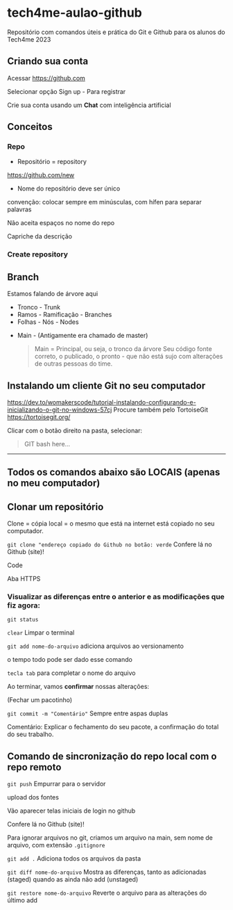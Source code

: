 # tech4me-aulao-github

Repositório com comandos úteis e prática do Git e Github para os alunos do Tech4me 2023

## Criando sua conta

Acessar https://github.com

Selecionar opção Sign up - Para registrar

Crie sua conta usando um **Chat** com inteligência artificial

## Conceitos

### Repo

- Repositório = repository

https://github.com/new

- Nome do repositório deve ser único

convenção: colocar sempre em minúsculas, com hífen para separar palavras

Não aceita espaços no nome do repo

Capriche da descrição

### Create repository

## Branch

Estamos falando de árvore aqui

- Tronco - Trunk
- Ramos - Ramificação - Branches
- Folhas - Nós - Nodes

* Main - (Antigamente era chamado de master)
  > Main = Principal, ou seja, o tronco da árvore
  > Seu código fonte correto, o publicado, o pronto - que não está sujo com alterações de outras pessoas do time.

## Instalando um cliente Git no seu computador

https://dev.to/womakerscode/tutorial-instalando-configurando-e-inicializando-o-git-no-windows-57cj
Procure também pelo TortoiseGit
https://tortoisegit.org/

Clicar com o botão direito na pasta, selecionar:

> GIT bash here...

---

## Todos os comandos abaixo são LOCAIS (apenas no meu computador)

## Clonar um repositório

Clone = cópia local = o mesmo que está na internet está copiado no seu computador.

`git clone "endereço copiado do Github no botão: verde`
Confere lá no Github (site)!

Code

Aba HTTPS

### Visualizar as diferenças entre o anterior e as modificações que fiz agora:

`git status`

`clear` Limpar o terminal

`git add nome-do-arquivo` adiciona arquivos ao versionamento

o tempo todo pode ser dado esse comando

`tecla tab` para completar o nome do arquivo

Ao terminar, vamos **confirmar** nossas alterações:

(Fechar um pacotinho)

`git commit -m "Comentário"`
Sempre entre aspas duplas

Comentário: Explicar o fechamento do seu pacote, a confirmação do total do seu trabalho.

## Comando de sincronização do repo local com o repo remoto

`git push` Empurrar para o servidor

upload dos fontes

Vão aparecer telas iniciais de login no github

Confere lá no Github (site)!

Para ignorar arquivos no git, criamos um arquivo na main, sem nome de arquivo, com extensão `.gitignore`

`git add .` Adiciona todos os arquivos da pasta

`git diff nome-do-arquivo` Mostra as diferenças, tanto as adicionadas (staged) quando as ainda não add (unstaged)

`git restore nome-do-arquivo` Reverte o arquivo para as alterações do último add